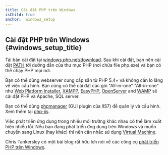 ```yaml
---
title: Cài đặt PHP trên Windows
isChild: true
anchor:  windows_setup
---
```


## Cài đặt PHP trên Windows {#windows_setup_title}

Tải bản cài đặt tại [windows.php.net/download][php-downloads]. Sau khi cài đặt, 
bạn nên cài đặt [PATH][windows-path] tới dường dẫn của thư mục PHP 
(nơi chứa file php.exe) và bạn có thể chạy PHP mọi nơi.

Bạn có thể dùng webserver cung cấp sẵn từ PHP 5.4+ và không cần lo lắng về việc cấu hình. 
Bạn cũng có thể cài đặt các gói "All-in-one" "All-in-one"
 như [Web Platform Installer][wpi], [XAMPP][xampp], [EasyPHP][easyphp], 
     [OpenServer][openserver] and [WAMP][wamp] sẽ cài đặt PHP và Apache, SQL server.

Bạn có thể dùng [phpmanager][phpmanager] (GUI plugin của IIS7) để quản lý và cấu hình. Xem thêm tại [php-iis].

Việc phát triển ứng dụng trong nhiều môi trường khác nhau có thể làm xuất hiện nhiều lỗi. 
Nếu bạn đang phát triển ứng dụng trên Windows và muốn chuyển sang Linux (hay khác) 
 thì nên cân nhắc sử dụng [Virtual Machine](#virtualization_title).

Chris Tankersley có một bài blog rất hữu ích nói về các công cụ 
[phát triển PHP trên Windows][windows-tools].

[easyphp]: http://www.easyphp.org/
[phpmanager]: http://phpmanager.codeplex.com/
[openserver]: http://open-server.ru/
[wamp]: http://www.wampserver.com/en/
[php-downloads]: http://windows.php.net/download/
[php-iis]: http://php.iis.net/
[windows-path]: http://www.windows-commandline.com/set-path-command-line/
[windows-tools]: http://ctankersley.com/2015/07/01/developing-on-windows/
[wpi]: http://www.microsoft.com/web/downloads/platform.aspx
[xampp]: http://www.apachefriends.org/en/xampp.html
